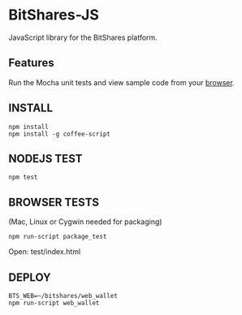 # BitShares-JS #

JavaScript library for the BitShares platform. 

## Features ##

Run the Mocha unit tests and view sample code from your [browser](http://dev.jcalfee.info/bts/mocha).

## INSTALL ##

```
npm install
npm install -g coffee-script
```

## NODEJS TEST ##

`npm test`

## BROWSER TESTS ##
(Mac, Linux or Cygwin needed for packaging)

`npm run-script package_test`

Open: test/index.html

## DEPLOY ##

```
BTS_WEB=~/bitshares/web_wallet
npm run-script web_wallet
```
